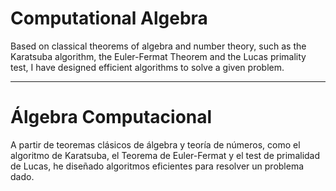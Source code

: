 # Computational Algebra
Based on classical theorems of algebra and number theory, such as the Karatsuba algorithm, the Euler-Fermat Theorem and the Lucas primality test, I have designed efficient algorithms to solve a given problem.

------------------------------------------------

# Álgebra Computacional
A partir de teoremas clásicos de álgebra y teoría de números, como el algoritmo de Karatsuba, el Teorema de Euler-Fermat y el test de primalidad de Lucas, he diseñado algoritmos eficientes para resolver un problema dado.
